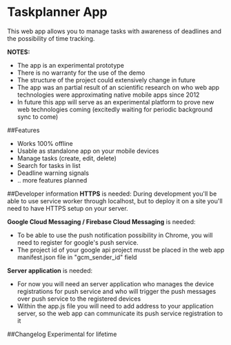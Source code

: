 # Taskplanner App
This web app allows you to manage tasks with awareness of deadlines and the possibility of time tracking.

**NOTES:**
- The app is an experimental prototype
- There is no warranty for the use of the demo
- The structure of the project could extensively change in future
- The app was an partial result of an scientific research on who web app technologies were approximating native mobile apps since 2012
- In future this app will serve as an experimental platform to prove new web technologies coming (excitedly waiting for periodic background sync to come)

##Features
- Works 100% offline
- Usable as standalone app on your mobile devices
- Manage tasks (create, edit, delete)
- Search for tasks in list
- Deadline warning signals
- .. more features planned

##Developer information
**HTTPS** is needed:
During development you'll be able to use service worker through localhost, but to deploy it on a site you'll need to have HTTPS setup on your server.

**Google Cloud Messaging / Firebase Cloud Messaging** is needed:
- To be able to use the push notification possibility in Chrome, you will need to register for google's push service.
- The project id of your google api project musst be placed in the web app manifest.json file in "gcm_sender_id" field

**Server application** is needed:
- For now you will need an server application who manages the device registrations for push service and who will trigger the push messages over push service to the registered devices
- Within the app.js file you will need to add address to your application server, so the web app can communicate its push service registration to it

##Changelog
Experimental for lifetime